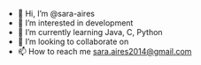 - 👋 Hi, I’m @sara-aires
- 👀 I’m interested in development
- 🌱 I’m currently learning Java, C, Python
- 💞️ I’m looking to collaborate on 
- 📫 How to reach me sara.aires2014@gmail.com

<!---
sara-aires/sara-aires is a ✨ special ✨ repository because its `README.md` (this file) appears on your GitHub profile.
You can click the Preview link to take a look at your changes.
--->
